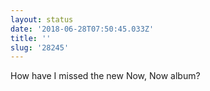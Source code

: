 ```yaml
---
layout: status
date: '2018-06-28T07:50:45.033Z'
title: ''
slug: '28245'
---
```

How have I missed the new Now, Now album?
